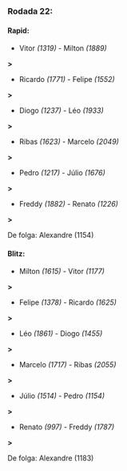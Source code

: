 ### Rodada 22:

#### Rapid:

* Vitor *(1319)*     -     Milton *(1889)*

 **>** 
* Ricardo *(1771)*     -     Felipe *(1552)*

 **>** 
* Diogo *(1237)*     -     Léo *(1933)*

 **>** 
* Ribas *(1623)*     -     Marcelo *(2049)*

 **>** 
* Pedro *(1217)*     -     Júlio *(1676)*

 **>** 
* Freddy *(1882)*     -     Renato *(1226)*

 **>** 

De folga: Alexandre (1154)

#### Blitz:

* Milton *(1615)*     -     Vitor *(1177)*

 **>** 
* Felipe *(1378)*     -     Ricardo *(1625)*

 **>** 
* Léo *(1861)*     -     Diogo *(1455)*

 **>** 
* Marcelo *(1717)*     -     Ribas *(2055)*

 **>** 
* Júlio *(1514)*     -     Pedro *(1154)*

 **>** 
* Renato *(997)*     -     Freddy *(1787)*

 **>** 

De folga: Alexandre (1183)

